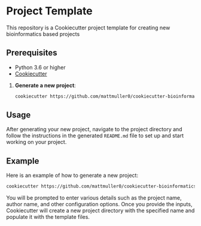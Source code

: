 # Project Template

This repository is a Cookiecutter project template for creating new bioinformatics based projects

## Prerequisites

- Python 3.6 or higher
- [Cookiecutter](https://cookiecutter.readthedocs.io/en/latest/installation.html)

1. **Generate a new project**:
   ```sh
   cookiecutter https://github.com/mattmuller0/cookiecutter-bioinformatics
   ```

## Usage

After generating your new project, navigate to the project directory and follow the instructions in the generated `README.md` file to set up and start working on your project.

## Example

Here is an example of how to generate a new project:

```sh
cookiecutter https://github.com/mattmuller0/cookiecutter-bioinformatics
```

You will be prompted to enter various details such as the project name, author name, and other configuration options. 
Once you provide the inputs, Cookiecutter will create a new project directory with the specified name and populate it with the template files.
